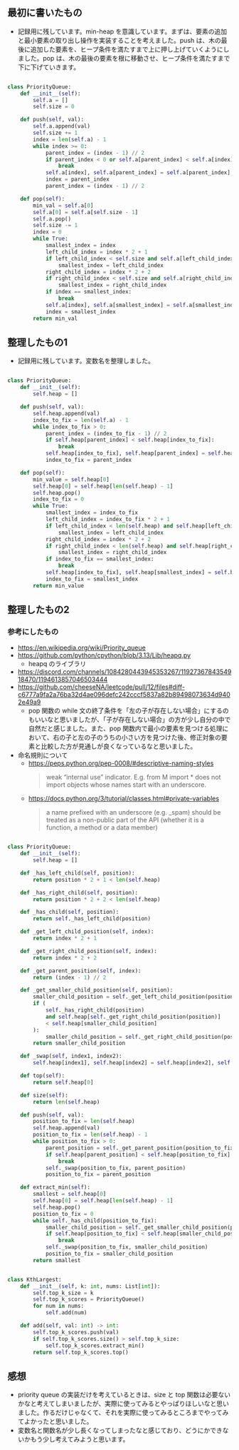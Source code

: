 
## 最初に書いたもの

- 記録用に残しています。min-heap を意識しています。まずは、要素の追加と最小要素の取り出し操作を実装することを考えました。push は、木の最後に追加した要素を、ヒープ条件を満たすまで上に押し上げていくようにしました。pop は、木の最後の要素を根に移動させ、ヒープ条件を満たすまで下に下げていきます。

```python

class PriorityQueue:
    def __init__(self):
        self.a = []
        self.size = 0

    def push(self, val):
        self.a.append(val)
        self.size += 1
        index = len(self.a) - 1    
        while index >= 0:
            parent_index = (index - 1) // 2
            if parent_index < 0 or self.a[parent_index] < self.a[index]:
                break
            self.a[index], self.a[parent_index] = self.a[parent_index], self.a[index]
            index = parent_index
            parent_index = (index - 1) // 2

    def pop(self):
        min_val = self.a[0]
        self.a[0] = self.a[self.size - 1]
        self.a.pop()
        self.size -= 1
        index = 0
        while True:
            smallest_index = index
            left_child_index = index * 2 + 1
            if left_child_index < self.size and self.a[left_child_index] < self.a[smallest_index]:
                smallest_index = left_child_index
            right_child_index = index * 2 + 2
            if right_child_index < self.size and self.a[right_child_index] < self.a[smallest_index]:
                smallest_index = right_child_index
            if index == smallest_index:
                break
            self.a[index], self.a[smallest_index] = self.a[smallest_index], self.a[index]
            index = smallest_index
        return min_val

```

## 整理したもの1

- 記録用に残しています。変数名を整理しました。

```python

class PriorityQueue:
    def __init__(self):
        self.heap = []

    def push(self, val):
        self.heap.append(val)
        index_to_fix = len(self.a) - 1
        while index_to_fix > 0:
            parent_index = (index_to_fix - 1) // 2
            if self.heap[parent_index] < self.heap[index_to_fix]:
                break
            self.heap[index_to_fix], self.heap[parent_index] = self.heap[parent_index], self.heap[index_to_fix]
            index_to_fix = parent_index

    def pop(self):
        min_value = self.heap[0]
        self.heap[0] = self.heap[len(self.heap) - 1]
        self.heap.pop()
        index_to_fix = 0
        while True:
            smallest_index = index_to_fix
            left_child_index = index_to_fix * 2 + 1
            if left_child_index < len(self.heap) and self.heap[left_child_index] < self.heap[smallest_index]:
                smallest_index = left_child_index
            right_child_index = index * 2 + 2
            if right_child_index < len(self.heap) and self.heap[right_child_index] < self.heap[smallest_index]:
                smallest_index = right_child_index
            if index_to_fix == smallest_index:
                break
            self.heap[index_to_fix], self.heap[smallest_index] = self.heap[smallest_index], self.heap[index_to_fix]
            index_to_fix = smallest_index
        return min_value

```

## 整理したもの2

### 参考にしたもの
- https://en.wikipedia.org/wiki/Priority_queue
- https://github.com/python/cpython/blob/3.13/Lib/heapq.py
    - heapq のライブラリ
- https://discord.com/channels/1084280443945353267/1192736784354918470/1194613857046503444
- https://github.com/cheeseNA/leetcode/pull/12/files#diff-c6777a9fa2a76ba32d4ae096defc242cccf5837a82b89498073634d9402e49a9
    - pop 関数の while 文の終了条件を「左の子が存在しない場合」にするのもいいなと思いましたが、「子が存在しない場合」の方が少し自分の中で自然だと感じました。また、pop 関数内で最小の要素を見つける処理において、右の子と左の子のうちの小さい方を見つけた後、修正対象の要素と比較した方が見通しが良くなっているなと思いました。
- 命名規則について
    - https://peps.python.org/pep-0008/#descriptive-naming-styles
        > weak “internal use” indicator. E.g. from M import * does not import objects whose names start with an underscore.
    - https://docs.python.org/3/tutorial/classes.html#private-variables
        > a name prefixed with an underscore (e.g. _spam) should be treated as a non-public part of the API (whether it is a function, a method or a data member)

```python

class PriorityQueue:
    def __init__(self):
        self.heap = []

    def _has_left_child(self, position):
        return position * 2 + 1 < len(self.heap)

    def _has_right_child(self, position):
        return position * 2 + 2 < len(self.heap)

    def _has_child(self, position):
        return self._has_left_child(position)

    def _get_left_child_position(self, index):
        return index * 2 + 1

    def _get_right_child_position(self, index):
        return index * 2 + 2

    def _get_parent_position(self, index):
        return (index - 1) // 2

    def _get_smaller_child_position(self, position):
        smaller_child_position = self._get_left_child_position(position)
        if (
            self._has_right_child(position)
            and self.heap[self._get_right_child_position(position)]
            < self.heap[smaller_child_position]
        ):
            smaller_child_position = self._get_right_child_position(position)
        return smaller_child_position

    def _swap(self, index1, index2):
        self.heap[index1], self.heap[index2] = self.heap[index2], self.heap[index1]

    def top(self):
        return self.heap[0]

    def size(self):
        return len(self.heap)

    def push(self, val):
        position_to_fix = len(self.heap)
        self.heap.append(val)
        position_to_fix = len(self.heap) - 1
        while position_to_fix > 0:
            parent_position = self._get_parent_position(position_to_fix)
            if self.heap[parent_position] < self.heap[position_to_fix]:
                break
            self._swap(position_to_fix, parent_position)
            position_to_fix = parent_position

    def extract_min(self):
        smallest = self.heap[0]
        self.heap[0] = self.heap[len(self.heap) - 1]
        self.heap.pop()
        position_to_fix = 0
        while self._has_child(position_to_fix):
            smaller_child_position = self._get_smaller_child_position(position_to_fix)
            if self.heap[position_to_fix] < self.heap[smaller_child_position]:
                break
            self._swap(position_to_fix, smaller_child_position)
            position_to_fix = smaller_child_position
        return smallest


class KthLargest:
    def __init__(self, k: int, nums: List[int]):
        self.top_k_size = k
        self.top_k_scores = PriorityQueue()
        for num in nums:
            self.add(num)

    def add(self, val: int) -> int:
        self.top_k_scores.push(val)
        if self.top_k_scores.size() > self.top_k_size:
            self.top_k_scores.extract_min()
        return self.top_k_scores.top()

```

## 感想

- priority queue の実装だけを考えているときは、size と top 関数は必要ないかなと考えてしまいましたが、実際に使ってみるとやっぱりほしいなと思いました。作るだけじゃなくて、それを実際に使ってみるところまでやってみてよかったと思いました。
- 変数名と関数名が少し長くなってしまったなと感じており、どうにかできないかもう少し考えてみようと思います。